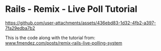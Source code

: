# Rails - Remix - Live Poll Tutorial


https://github.com/user-attachments/assets/436ebd83-1d32-4fb2-a397-7fa29edba7b2


This is the code along with the tutorial from: www.fmendez.com/posts/remix-rails-live-polling-system 
